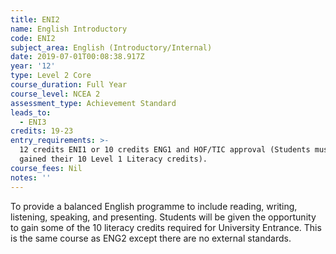 ```yaml
---
title: ENI2
name: English Introductory
code: ENI2
subject_area: English (Introductory/Internal)
date: 2019-07-01T00:08:38.917Z
year: '12'
type: Level 2 Core
course_duration: Full Year
course_level: NCEA 2
assessment_type: Achievement Standard
leads_to:
  - ENI3
credits: 19-23
entry_requirements: >-
  12 credits ENI1 or 10 credits ENG1 and HOF/TIC approval (Students must have
  gained their 10 Level 1 Literacy credits).
course_fees: Nil
notes: ''
---
```

To provide a balanced English programme to include reading, writing, listening, speaking, and presenting. Students will be given the opportunity to gain some of the 10 literacy credits required for University Entrance. This is the same course as ENG2 except there are no external standards.
